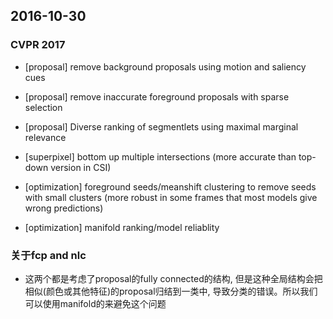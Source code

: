 ## 2016-10-30

### CVPR 2017

* [proposal] remove background proposals using motion and saliency cues
* [proposal] remove inaccurate foreground proposals with sparse selection
* [proposal] Diverse ranking of segmentlets using maximal marginal relevance

* [superpixel] bottom up multiple intersections (more accurate than top-down version in CSI)

* [optimization] foreground seeds/meanshift clustering to remove seeds with small clusters (more robust in some frames that most models give wrong predictions)
* [optimization] manifold ranking/model reliablity

### 关于fcp and nlc

* 这两个都是考虑了proposal的fully connected的结构, 但是这种全局结构会把相似(颜色或其他特征)的proposal归结到一类中, 导致分类的错误。所以我们可以使用manifold的来避免这个问题
